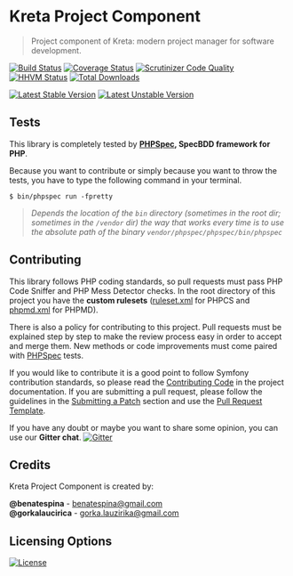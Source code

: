 # Kreta Project Component
> Project component of Kreta: modern project manager for software development.

[![Build Status](https://travis-ci.org/kreta-io/Project.svg?branch=master)](https://travis-ci.org/kreta-io/Project)
[![Coverage Status](https://img.shields.io/coveralls/kreta-io/Project.svg)](https://coveralls.io/r/kreta-io/Project)
[![Scrutinizer Code Quality](https://scrutinizer-ci.com/g/kreta-io/Project/badges/quality-score.png?b=master)](https://scrutinizer-ci.com/g/kreta-io/Project/?branch=master)
[![HHVM Status](http://hhvm.h4cc.de/badge/kreta/project.svg)](http://hhvm.h4cc.de/package/kreta/project)
[![Total Downloads](https://poser.pugx.org/kreta/project/downloads.svg)](https://packagist.org/packages/kreta/project)

[![Latest Stable Version](https://poser.pugx.org/kreta/project/v/stable.svg)](https://packagist.org/packages/kreta/project)
[![Latest Unstable Version](https://poser.pugx.org/kreta/project/v/unstable.svg)](https://packagist.org/packages/kreta/project)

Tests
-----

This library is completely tested by **[PHPSpec][1], SpecBDD framework for PHP**.

Because you want to contribute or simply because you want to throw the tests, you have to type the following command
in your terminal.

    $ bin/phpspec run -fpretty

>*Depends the location of the `bin` directory (sometimes in the root dir; sometimes in the `/vendor` dir) the way that
works every time is to use the absolute path of the binary `vendor/phpspec/phpspec/bin/phpspec`*

Contributing
------------

This library follows PHP coding standards, so pull requests must pass PHP Code Sniffer and PHP Mess Detector
checks. In the root directory of this project you have the **custom rulesets** ([ruleset.xml]() for PHPCS and
[phpmd.xml]() for PHPMD).

There is also a policy for contributing to this project. Pull requests must
be explained step by step to make the review process easy in order to
accept and merge them. New methods or code improvements must come paired with [PHPSpec][1] tests.

If you would like to contribute it is a good point to follow Symfony contribution standards,
so please read the [Contributing Code][2] in the project
documentation. If you are submitting a pull request, please follow the guidelines
in the [Submitting a Patch][3] section and use the [Pull Request Template][4].

If you have any doubt or maybe you want to share some opinion, you can use our **Gitter chat**.
[![Gitter](https://badges.gitter.im/Join%20Chat.svg)](https://gitter.im/kreta-io/kreta?utm_source=badge&utm_medium=badge&utm_campaign=pr-badge&utm_content=badge)

[1]: http://www.phpspec.net/
[2]: http://symfony.com/doc/current/contributing/code/index.html
[3]: http://symfony.com/doc/current/contributing/code/patches.html#check-list
[4]: http://symfony.com/doc/current/contributing/code/patches.html#make-a-pull-request

Credits
-------
Kreta Project Component is created by:
>
**@benatespina** - [benatespina@gmail.com](mailto:benatespina@gmail.com)<br/>
**@gorkalaucirica** - [gorka.lauzirika@gmail.com](mailto:gorka.lauzirika@gmail.com)

Licensing Options
-----------------
[![License](https://poser.pugx.org/kreta/project/license.svg)](https://github.com/kreta-io/kreta/blob/master/LICENSE)
